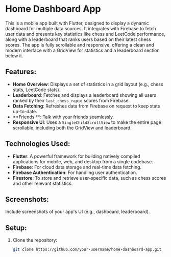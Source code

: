 # Home Dashboard App

This is a mobile app built with Flutter, designed to display a dynamic dashboard for multiple data sources. It integrates with Firebase to fetch user data and presents key statistics like chess and LeetCode performance, along with a leaderboard that ranks users based on their latest chess scores. The app is fully scrollable and responsive, offering a clean and modern interface with a GridView for statistics and a leaderboard section below it.

## Features:
- **Home Overview**: Displays a set of statistics in a grid layout (e.g., chess stats, LeetCode stats).
- **Leaderboard**: Fetches and displays a leaderboard showing all users ranked by their `last_chess_rapid` scores from Firebase.
- **Data Fetching**: Refreshes data from Firebase on request to keep stats up-to-date.
- **Friends **: Talk with your friends seamlessly.
- **Responsive UI**: Uses a `SingleChildScrollView` to make the entire page scrollable, including both the GridView and leaderboard.

## Technologies Used:
- **Flutter**: A powerful framework for building natively compiled applications for mobile, web, and desktop from a single codebase.
- **Firebase**: For cloud data storage and real-time data fetching.
- **Firebase Authentication**: For handling user authentication.
- **Firestore**: To store and retrieve user-specific data, such as chess scores and other relevant statistics.

## Screenshots:
Include screenshots of your app's UI (e.g., dashboard, leaderboard).

## Setup:

1. Clone the repository:
   ```bash
   git clone https://github.com/your-username/home-dashboard-app.git
